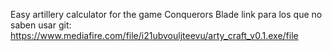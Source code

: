 Easy artillery calculator for the game Conquerors Blade
link para los que no saben usar git: https://www.mediafire.com/file/i21ubvouljteevu/arty_craft_v0.1.exe/file
